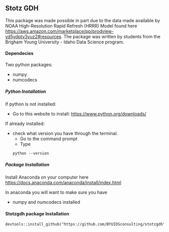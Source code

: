 ## Stotz GDH
This package was made possible in part due to the data made available by NOAA High-Resolution Rapid Refresh (HRRR) Model found here https://aws.amazon.com/marketplace/pp/prodview-yd5ydptv3vuz2#resources. The package was written by students from the Brigham Young University - Idaho Data Science program.


#### Dependecies

Two python packages:

- numpy
- numcodecs

##### Python Installation

If python is not installed:

- Go to this website to install: https://www.python.org/downloads/

If already installed:

- check what version you have through the terminal. 
  - Go to the command prompt
  - Type 
  ```
  python --version
  ```

##### Package Installation

Install Anaconda on your computer here https://docs.anaconda.com/anaconda/install/index.html

In anaconda you will want to make sure you have 

- numpy and numcodecs installed



#### Stotzgdh package Installation


```
devtools::install_github("https://github.com/BYUIDSconsulting/stotzgdh")
```


